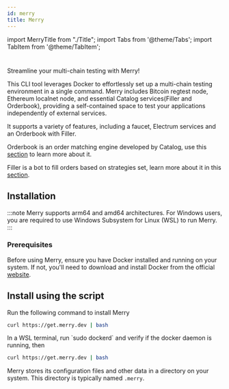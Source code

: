 ```yaml
---
id: merry
title: Merry
---
```


import MerryTitle from "./Title";
import Tabs from '@theme/Tabs';
import TabItem from '@theme/TabItem';

# <MerryTitle />

Streamline your multi-chain testing with Merry!

This CLI tool leverages Docker to effortlessly set up a multi-chain testing environment in a single command. Merry includes Bitcoin regtest node, Ethereum localnet node, and essential Catalog services(Filler and Orderbook), providing a self-contained space to test your applications independently of external services.

It supports a variety of features, including a faucet, Electrum services and an Orderbook with Filler.

Orderbook is an order matching engine developed by Catalog, use this [section](/docs/developers/fundamentals/orderbook/Orderbook.md) to learn more about it.

Filler is a bot to fill orders based on strategies set, learn more about it in this [section](/docs/developers/fundamentals/filler/filler.md).

## Installation

:::note
Merry supports arm64 and amd64 architectures. For Windows users, you are required to use Windows Subsystem for Linux (WSL) to run Merry.
:::

### Prerequisites

Before using Merry, ensure you have Docker installed and running on your system. If not, you'll need to download and install Docker from the official [website](https://www.docker.com).

## Install using the script

<Tabs>
<TabItem value="unix" label="Linux & MacOS" default>
Run the following command to install Merry

```bash
curl https://get.merry.dev | bash
```

</TabItem>
<TabItem value="windows" label="Windows">
In a WSL terminal, run `sudo dockerd` and verify if the docker daemon is running, then

```bash
curl https://get.merry.dev | bash
```

</TabItem>
</Tabs>

Merry stores its configuration files and other data in a directory on your system. This directory is typically named `.merry`.
